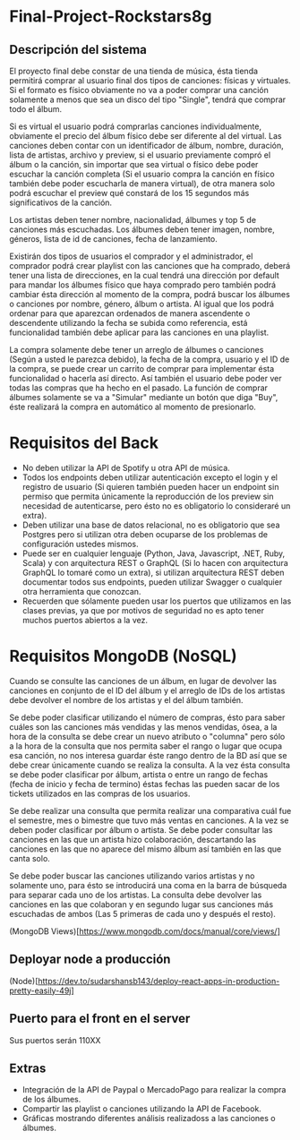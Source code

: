 # Final-Project-Rockstars8g

## Descripción del sistema
El proyecto final debe constar de una tienda de música, ésta tienda permitirá comprar al usuario final dos tipos de canciones: físicas y virtuales. Si el formato es físico obviamente no va a poder comprar una canción solamente a menos que sea un disco del tipo "Single", tendrá que comprar todo el álbum. 

Si es virtual el usuario podrá comprarlas canciones individualmente, obviamente el precio del álbum físico debe ser diferente al del virtual. Las canciones deben contar con un identificador de álbum, nombre, duración, lista de artistas, archivo y preview, si el usuario previamente compró el álbum o la canción, sin importar que sea virtual o físico debe poder escuchar la canción completa (Si el usuario compra la canción en físico también debe poder escucharla de manera virtual), de otra manera solo podrá escuchar el preview qué constará de los 15 segundos más significativos de la canción. 

Los artistas deben tener nombre, nacionalidad, álbumes y top 5 de canciones más escuchadas. Los álbumes deben tener imagen, nombre, géneros, lista de id de canciones, fecha de lanzamiento. 

Existirán dos tipos de usuarios el comprador y el administrador, el comprador podrá crear playlist con las canciones que ha comprado, deberá tener una lista de direcciones, en la cual tendrá una dirección por default para mandar los álbumes físico que haya comprado pero también podrá cambiar ésta dirección al momento de la compra, podrá buscar los álbumes o canciones por nombre, género, álbum o artista. Al igual que los podrá ordenar para que aparezcan ordenados de manera ascendente o descendente utilizando la fecha se subida como referencia, está funcionalidad también debe aplicar para las canciones en una playlist.

La compra solamente debe tener un arreglo de álbumes o canciones (Según a usted le parezca debido), la fecha de la compra, usuario y el ID de la compra, se puede crear un carrito de comprar para implementar ésta funcionalidad o hacerla así directo. Así también el usuario debe poder ver todas las compras que ha hecho en el pasado. La función de comprar álbumes solamente se va a "Simular" mediante un botón que diga "Buy", éste realizará la compra en automático al momento de presionarlo.

# Requisitos del Back
- No deben utilizar la API de Spotify u otra API de música.
- Todos los endpoints deben utilizar autenticación excepto el login y el registro de usuario (Si quieren también pueden hacer un endpoint sin permiso que permita únicamente la reproducción de los preview sin necesidad de autenticarse, pero ésto no es obligatorio lo consideraré un extra).
- Deben utilizar una base de datos relacional, no es obligatorio que sea Postgres pero si utilizan otra deben ocuparse de los problemas de configuración ustedes mismos.
- Puede ser en cualquier lenguaje (Python, Java, Javascript, .NET, Ruby, Scala) y con arquitectura REST o GraphQL (Si lo hacen con arquitectura GraphQL lo tomaré como un extra), si utilizan arquitectura REST deben documentar todos sus endpoints, pueden utilizar Swagger o cualquier otra herramienta que conozcan.
- Recuerden que sólamente pueden usar los puertos que utilizamos en las clases previas, ya que por motivos de seguridad no es apto tener muchos puertos abiertos a la vez.

# Requisitos MongoDB (NoSQL)

Cuando se consulte las canciones de un álbum, en lugar de devolver las canciones en conjunto de el ID del álbum y el arreglo de IDs de los artistas debe devolver el nombre de los artistas y el del álbum también.

Se debe poder clasificar utilizando el número de compras, ésto para saber cuáles son las canciones más vendidas y las menos vendidas, ósea, a la hora de la consulta se debe crear un nuevo atributo o "columna"  pero sólo a la hora de la consulta que nos permita saber el rango o lugar que ocupa esa canción, no nos interesa guardar éste rango dentro de la BD así que se debe crear únicamente cuando se realiza la consulta. A la vez ésta consulta se debe poder clasificar por álbum, artista o entre un rango de fechas (fecha de inicio y fecha de termino) éstas fechas las pueden sacar de los tickets utilizados en las compras de los usuarios.


Se debe realizar una consulta que permita realizar una comparativa cuál fue el semestre, mes o bimestre que tuvo más ventas en canciones. A la vez se deben poder clasificar por álbum o artista.
Se debe poder consultar las canciones en las que un artista hizo colaboración, descartando las canciones en las que no aparece del mismo álbum así también en las que canta solo.


Se debe poder buscar las canciones utilizando varios artistas y no solamente uno, para ésto se introducirá una coma en la barra de búsqueda para separar cada uno de los artistas. La consulta debe devolver las canciones en las que colaboran y en segundo lugar sus canciones más escuchadas de ambos (Las 5 primeras de cada uno y después el resto).

(MongoDB Views)[https://www.mongodb.com/docs/manual/core/views/]

## Deployar node a producción
(Node)[https://dev.to/sudarshansb143/deploy-react-apps-in-production-pretty-easily-49j]

## Puerto para el front en el server
Sus puertos serán 110XX

## Extras
- Integración de la API de Paypal o MercadoPago para realizar la compra de los álbumes.
- Compartir las playlist o canciones utilizando la API de Facebook.
- Gráficas mostrando diferentes análisis realizadoss a las canciones o álbumes.
